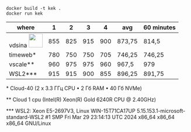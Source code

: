 ```
docker build -t kek .
docker run kek
```

| where | 1 | 2 | 3 | 4 | avg | 60 minutes |
| ----- | ---- | ---- | ---- | ---- | ---- | ---- |
| vdsina  <img src="https://github.com/user-attachments/assets/4eae6093-83b2-4de2-98c3-9ef260149b8b" width="38" height="38">  | 855 |	825 |	915 |	900	| 873,75 |	814,5 |
| timeweb* | 780	| 750 |	750 |	705 |	746,25 |	746,25 |
| vscale** |	960 |	975 |	975 |	960 |	967,5 |	979 |
| WSL2*** | 915 |	915 |	900 |	855 |	896,25 |	891,75 |

\* Cloud-40 (2 x 3.3 ГГц CPU • 2 Гб RAM • 40 Гб NVMe)

\** Cloud 1 cpu (Intel(R) Xeon(R) Gold 6240R CPU @ 2.40GHz)

\*** WSL2: Xeon E5-2697V3, Linux WIN-15T71CA17UP 5.15.153.1-microsoft-standard-WSL2 #1 SMP Fri Mar 29 23:14:13 UTC 2024 x86_64 x86_64 x86_64 GNU/Linux

